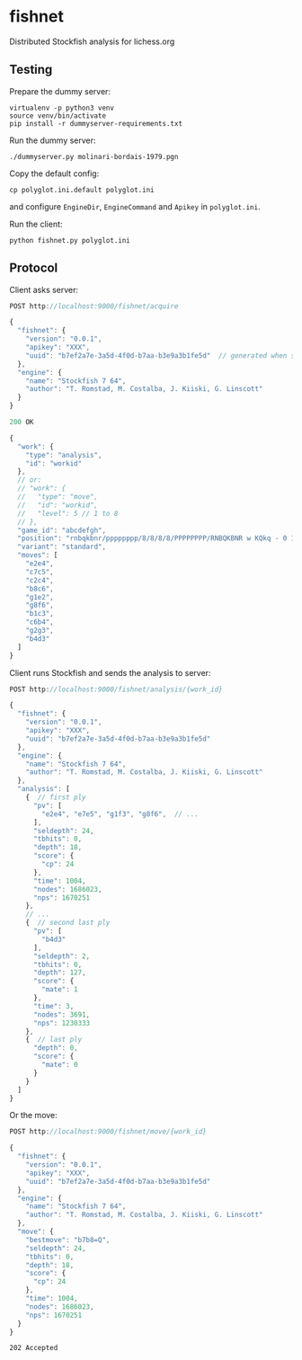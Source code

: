 fishnet
=======

Distributed Stockfish analysis for lichess.org

Testing
-------

Prepare the dummy server:

```
virtualenv -p python3 venv
source venv/bin/activate
pip install -r dummyserver-requirements.txt
```

Run the dummy server:

```
./dummyserver.py molinari-bordais-1979.pgn
```

Copy the default config:

```
cp polyglot.ini.default polyglot.ini
```
and configure `EngineDir`, `EngineCommand` and `Apikey` in `polyglot.ini`.

Run the client:

```
python fishnet.py polyglot.ini
```

Protocol
--------

Client asks server:

```javascript
POST http://localhost:9000/fishnet/acquire

{
  "fishnet": {
    "version": "0.0.1",
    "apikey": "XXX",
    "uuid": "b7ef2a7e-3a5d-4f0d-b7aa-b3e9a3b1fe5d"  // generated when starting
  },
  "engine": {
    "name": "Stockfish 7 64",
    "author": "T. Romstad, M. Costalba, J. Kiiski, G. Linscott"
  }
}
```

```javascript
200 OK

{
  "work": {
    "type": "analysis",
    "id": "workid"
  },
  // or:
  // "work": {
  //   "type": "move",
  //   "id": "workid",
  //   "level": 5 // 1 to 8
  // },
  "game_id": "abcdefgh",
  "position": "rnbqkbnr/pppppppp/8/8/8/8/PPPPPPPP/RNBQKBNR w KQkq - 0 1",
  "variant": "standard",
  "moves": [
    "e2e4",
    "c7c5",
    "c2c4",
    "b8c6",
    "g1e2",
    "g8f6",
    "b1c3",
    "c6b4",
    "g2g3",
    "b4d3"
  ]
}
```

Client runs Stockfish and sends the analysis to server:

```javascript
POST http://localhost:9000/fishnet/analysis/{work_id}

{
  "fishnet": {
    "version": "0.0.1",
    "apikey": "XXX",
    "uuid": "b7ef2a7e-3a5d-4f0d-b7aa-b3e9a3b1fe5d"
  },
  "engine": {
    "name": "Stockfish 7 64",
    "author": "T. Romstad, M. Costalba, J. Kiiski, G. Linscott"
  },
  "analysis": [
    {  // first ply
      "pv": [
        "e2e4", "e7e5", "g1f3", "g8f6",  // ...
      ],
      "seldepth": 24,
      "tbhits": 0,
      "depth": 18,
      "score": {
        "cp": 24
      },
      "time": 1004,
      "nodes": 1686023,
      "nps": 1670251
    },
    // ...
    {  // second last ply
      "pv": [
        "b4d3"
      ],
      "seldepth": 2,
      "tbhits": 0,
      "depth": 127,
      "score": {
        "mate": 1
      },
      "time": 3,
      "nodes": 3691,
      "nps": 1230333
    },
    {  // last ply
      "depth": 0,
      "score": {
        "mate": 0
      }
    }
  ]
}
```

Or the move:

```javascript
POST http://localhost:9000/fishnet/move/{work_id}

{
  "fishnet": {
    "version": "0.0.1",
    "apikey": "XXX",
    "uuid": "b7ef2a7e-3a5d-4f0d-b7aa-b3e9a3b1fe5d"
  },
  "engine": {
    "name": "Stockfish 7 64",
    "author": "T. Romstad, M. Costalba, J. Kiiski, G. Linscott"
  },
  "move": {
    "bestmove": "b7b8=Q",
    "seldepth": 24,
    "tbhits": 0,
    "depth": 18,
    "score": {
      "cp": 24
    },
    "time": 1004,
    "nodes": 1686023,
    "nps": 1670251
  }
}
```

```
202 Accepted
```
